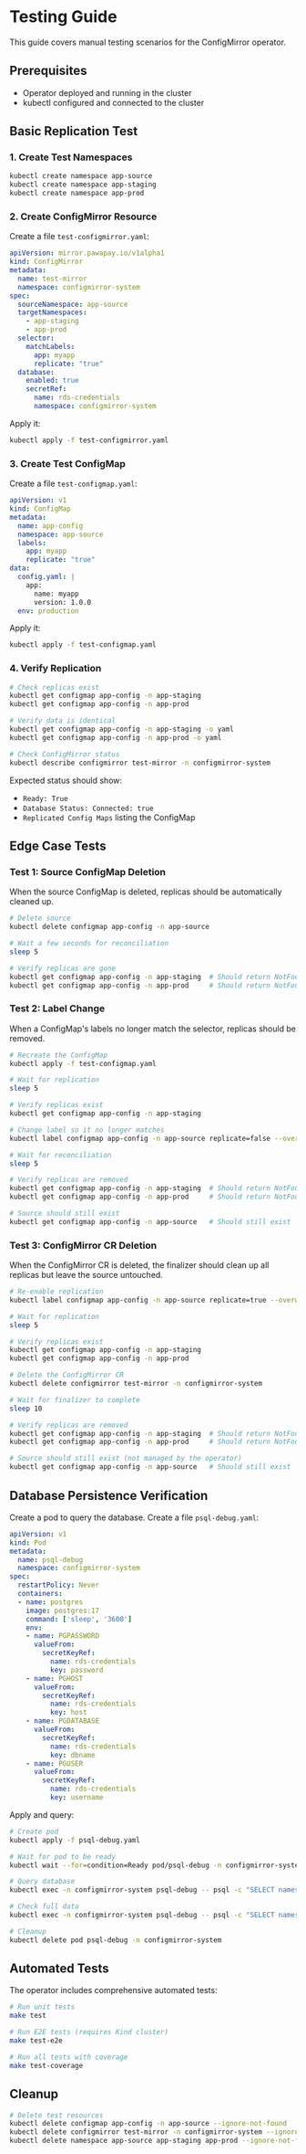 # Testing Guide

This guide covers manual testing scenarios for the ConfigMirror operator.

## Prerequisites

- Operator deployed and running in the cluster
- kubectl configured and connected to the cluster

## Basic Replication Test

### 1. Create Test Namespaces

```bash
kubectl create namespace app-source
kubectl create namespace app-staging
kubectl create namespace app-prod
```

### 2. Create ConfigMirror Resource

Create a file `test-configmirror.yaml`:

```yaml
apiVersion: mirror.pawapay.io/v1alpha1
kind: ConfigMirror
metadata:
  name: test-mirror
  namespace: configmirror-system
spec:
  sourceNamespace: app-source
  targetNamespaces:
    - app-staging
    - app-prod
  selector:
    matchLabels:
      app: myapp
      replicate: "true"
  database:
    enabled: true
    secretRef:
      name: rds-credentials
      namespace: configmirror-system
```

Apply it:

```bash
kubectl apply -f test-configmirror.yaml
```

### 3. Create Test ConfigMap

Create a file `test-configmap.yaml`:

```yaml
apiVersion: v1
kind: ConfigMap
metadata:
  name: app-config
  namespace: app-source
  labels:
    app: myapp
    replicate: "true"
data:
  config.yaml: |
    app:
      name: myapp
      version: 1.0.0
  env: production
```

Apply it:

```bash
kubectl apply -f test-configmap.yaml
```

### 4. Verify Replication

```bash
# Check replicas exist
kubectl get configmap app-config -n app-staging
kubectl get configmap app-config -n app-prod

# Verify data is identical
kubectl get configmap app-config -n app-staging -o yaml
kubectl get configmap app-config -n app-prod -o yaml

# Check ConfigMirror status
kubectl describe configmirror test-mirror -n configmirror-system
```

Expected status should show:
- `Ready: True`
- `Database Status: Connected: true`
- `Replicated Config Maps` listing the ConfigMap

## Edge Case Tests

### Test 1: Source ConfigMap Deletion

When the source ConfigMap is deleted, replicas should be automatically cleaned up.

```bash
# Delete source
kubectl delete configmap app-config -n app-source

# Wait a few seconds for reconciliation
sleep 5

# Verify replicas are gone
kubectl get configmap app-config -n app-staging  # Should return NotFound
kubectl get configmap app-config -n app-prod     # Should return NotFound
```

### Test 2: Label Change

When a ConfigMap's labels no longer match the selector, replicas should be removed.

```bash
# Recreate the ConfigMap
kubectl apply -f test-configmap.yaml

# Wait for replication
sleep 5

# Verify replicas exist
kubectl get configmap app-config -n app-staging

# Change label so it no longer matches
kubectl label configmap app-config -n app-source replicate=false --overwrite

# Wait for reconciliation
sleep 5

# Verify replicas are removed
kubectl get configmap app-config -n app-staging  # Should return NotFound
kubectl get configmap app-config -n app-prod     # Should return NotFound

# Source should still exist
kubectl get configmap app-config -n app-source   # Should still exist
```

### Test 3: ConfigMirror CR Deletion

When the ConfigMirror CR is deleted, the finalizer should clean up all replicas but leave the source untouched.

```bash
# Re-enable replication
kubectl label configmap app-config -n app-source replicate=true --overwrite

# Wait for replication
sleep 5

# Verify replicas exist
kubectl get configmap app-config -n app-staging
kubectl get configmap app-config -n app-prod

# Delete the ConfigMirror CR
kubectl delete configmirror test-mirror -n configmirror-system

# Wait for finalizer to complete
sleep 10

# Verify replicas are removed
kubectl get configmap app-config -n app-staging  # Should return NotFound
kubectl get configmap app-config -n app-prod     # Should return NotFound

# Source should still exist (not managed by the operator)
kubectl get configmap app-config -n app-source   # Should still exist
```

## Database Persistence Verification

Create a pod to query the database. Create a file `psql-debug.yaml`:

```yaml
apiVersion: v1
kind: Pod
metadata:
  name: psql-debug
  namespace: configmirror-system
spec:
  restartPolicy: Never
  containers:
  - name: postgres
    image: postgres:17
    command: ['sleep', '3600']
    env:
    - name: PGPASSWORD
      valueFrom:
        secretKeyRef:
          name: rds-credentials
          key: password
    - name: PGHOST
      valueFrom:
        secretKeyRef:
          name: rds-credentials
          key: host
    - name: PGDATABASE
      valueFrom:
        secretKeyRef:
          name: rds-credentials
          key: dbname
    - name: PGUSER
      valueFrom:
        secretKeyRef:
          name: rds-credentials
          key: username
```

Apply and query:

```bash
# Create pod
kubectl apply -f psql-debug.yaml

# Wait for pod to be ready
kubectl wait --for=condition=Ready pod/psql-debug -n configmirror-system --timeout=30s

# Query database
kubectl exec -n configmirror-system psql-debug -- psql -c "SELECT namespace, name, created_at FROM configmaps ORDER BY created_at DESC LIMIT 10;"

# Check full data
kubectl exec -n configmirror-system psql-debug -- psql -c "SELECT namespace, name, LENGTH(data::text) as data_size, created_at FROM configmaps;"

# Cleanup
kubectl delete pod psql-debug -n configmirror-system
```

## Automated Tests

The operator includes comprehensive automated tests:

```bash
# Run unit tests
make test

# Run E2E tests (requires Kind cluster)
make test-e2e

# Run all tests with coverage
make test-coverage
```

## Cleanup

```bash
# Delete test resources
kubectl delete configmap app-config -n app-source --ignore-not-found
kubectl delete configmirror test-mirror -n configmirror-system --ignore-not-found
kubectl delete namespace app-source app-staging app-prod --ignore-not-found
```
